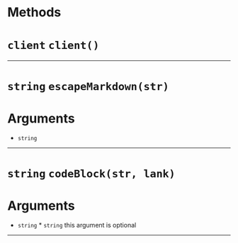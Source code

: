 # Methods
# `client` `client()`
---
# `string` `escapeMarkdown(str)`
# Arguments
* `string` 
---
# `string` `codeBlock(str, lank)`
# Arguments
* `string` * `string` this argument is optional  

---
